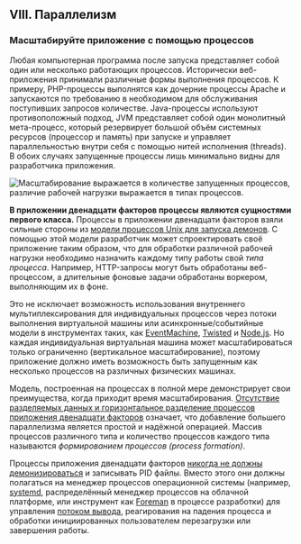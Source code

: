 ## VIII. Параллелизм
### Масштабируйте приложение с помощью процессов

Любая компьютерная программа после запуска представляет собой один или несколько работающих процессов. Исторически веб-приложения принимали различные формы выполнения процессов. К примеру, PHP-процессы выполнятся как дочерние процессы Apache и запускаются по требованию в необходимом для обслуживания поступивших запросов количестве. Java-процессы используют противоположный подход, JVM представляет собой один монолитный мета-процесс, который резервирует большой объём системных ресурсов (процессор и память) при запуске и управляет параллельностью внутри себя с помощью нитей исполнения (threads). В обоих случаях запущенные процессы лишь минимально видны для разработчика приложения.

![Масштабирование выражается в количестве запущенных процессов, различие рабочей нагрузки выражается в типах процессов.](/images/process-types.png)

**В приложении двенадцати факторов процессы являются сущностями первого класса.** Процессы в приложении двенадцати факторов взяли сильные стороны из [модели процессов Unix для запуска демонов](https://adam.herokuapp.com/past/2011/5/9/applying_the_unix_process_model_to_web_apps/). С помощью этой модели разработчик может спроектировать своё приложение таким образом, что для обработки различной рабочей нагрузки необходимо назначить каждому типу работы свой *типа процесса*. Например, HTTP-запросы могут быть обработаны веб-процессом, а длительные фоновые задачи обработаны воркером, выполняющим их в фоне.

Это не исключает возможность использования внутреннего мультиплексирования для индивидуальных процессов через потоки выполнения виртуальной машины или асинхронные/событийные модели в инструментах таких, как [EventMachine](https://github.com/eventmachine/eventmachine), [Twisted](http://twistedmatrix.com/trac/) и [Node.js](http://nodejs.org/). Но каждая индивидуальная виртуальная машина может масштабироваться только ограниченно (вертикальное масштабирование), поэтому приложение должно иметь возможность быть запущенным как несколько процессов на различных физических машинах.

Модель, построенная на процессах в полной мере демонстрирует свои преимущества, когда приходит время масштабирования. [Отсутствие разделяемых данных и горизонтальное разделение процессов приложения двенадцати факторов](./processes) означает, что добавление большего параллелизма является простой и надёжной операцией. Массив процессов различного типа и количество процессов каждого типа называются *формированием процессов (process formation)*.

Процессы приложения двенадцати факторов [никогда не должны демонизироваться](http://dustin.sallings.org/2010/02/28/running-processes.html) и записывать PID файлы. Вместо этого они должны полагаться на менеджер процессов операционной системы (например, [systemd](https://www.freedesktop.org/wiki/Software/systemd/), распределённый менеджер процессов на облачной платформе, или инструмент как [Foreman](http://blog.daviddollar.org/2011/05/06/introducing-foreman.html) в процессе разработки) для управления [потоком вывода](./logs), реагирования на падения процесса и обработки инициированных пользователем перезагрузки или завершения работы.
